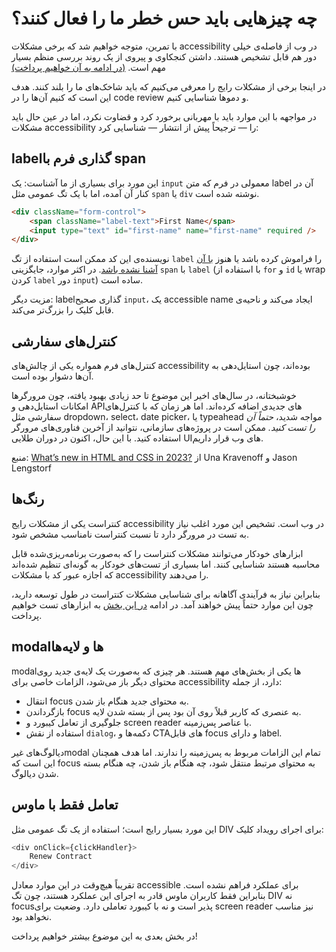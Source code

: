 # چه چیزهایی باید حس خطر ما را فعال کنند؟

با تمرین، متوجه خواهیم شد که برخی مشکلات accessibility در وب از فاصله‌ی خیلی دور هم قابل تشخیص هستند. داشتن کنجکاوی و پیروی از یک روند بررسی منظم بسیار مهم است. [(در ادامه به آن خواهیم پرداخت)](/topics/ui/how-to-test-components)

در اینجا برخی از مشکلات رایج را معرفی می‌کنیم که باید شاخک‌های ما را بلند کنند. هدف این است که کنیم آن‌ها را در code review و دموها شناسایی کنیم.

در مواجهه با این موارد باید با مهربانی برخورد کرد و قضاوت نکرد، اما در عین حال باید مشکلات accessibility را — ترجیحاً پیش از انتشار — شناسایی کرد:

## label‌گذاری فرم با span

این مورد برای بسیاری از ما آشناست: یک `input` معمولی در فرم که متن label آن در کنار آن آمده، اما با یک تگ عمومی مثل `span` یا `div` نوشته شده است.

```html
<div className="form-control">
    <span className="label-text">First Name</span>
    <input type="text" id="first-name" name="first-name" required />
</div>
```

نویسنده‌ی این کد ممکن است استفاده از تگ `label` را فراموش کرده باشد یا هنوز [با آن آشنا نشده باشد](https://css-tricks.com/html-inputs-and-labels-a-love-story/). در اکثر موارد، جایگزینی `span` با `label` (با استفاده از `for` و `id` یا wrap کردن `label` دور `input`) ساده است.

مزیت دیگر: label‌گذاری صحیح `input`، یک accessible name ایجاد می‌کند _و_ ناحیه‌ی قابل کلیک را بزرگ‌تر می‌کند.

## کنترل‌های سفارشی

کنترل‌های فرم همواره یکی از چالش‌های accessibility بوده‌اند، چون استایل‌دهی به آن‌ها دشوار بوده است.

خوشبختانه، در سال‌های اخیر این موضوع تا حد زیادی بهبود یافته، چون مرورگرها امکانات استایل‌دهی و APIهای جدیدی اضافه کرده‌اند. اما هر زمان که با کنترل‌های سفارشی مثل dropdown، select، date picker، یا typeahead مواجه شدید، _حتماً آن را تست کنید._ ممکن است در پروژه‌های سازمانی، نتوانید از آخرین فناوری‌های مرورگر استفاده کنید. با این حال، اکنون در دوران طلایی UIهای وب قرار داریم.

منبع: [What’s new in HTML and CSS in 2023?](https://www.learnwithjason.dev/what-s-new-in-html-and-css-in-2023/) از Una Kravenoff و Jason Lengstorf

## رنگ‌ها

کنتراست یکی از مشکلات رایج accessibility در وب است. تشخیص این مورد اغلب نیاز به تست در مرورگر دارد تا نسبت کنتراست نامناسب مشخص شود.

ابزارهای خودکار می‌توانند مشکلات کنتراست را که به‌صورت برنامه‌ریزی‌شده قابل محاسبه هستند شناسایی کنند. اما بسیاری از تست‌های خودکار به گونه‌ای تنظیم شده‌اند که اجازه عبور کد با مشکلات accessibility را می‌دهند.

بنابراین نیاز به فرآیندی آگاهانه برای شناسایی مشکلات کنتراست در طول توسعه دارید، چون این موارد حتماً پیش خواهند آمد. در ادامه [در این بخش](/topics/ui/how-to-test-components) به ابزارهای تست خواهیم پرداخت.

## modal‌ها و لایه‌ها

modal‌ها یکی از بخش‌های مهم هستند. هر چیزی که به‌صورت یک لایه‌ی جدید روی محتوای دیگر باز می‌شود، الزامات خاصی برای accessibility دارد، از جمله:

- انتقال focus به محتوای جدید هنگام باز شدن.
- بازگرداندن focus به عنصری که کاربر قبلاً روی آن بود پس از بسته شدن لایه.
- جلوگیری از تعامل کیبورد و screen reader با عناصر پس‌زمینه.
- استفاده از نقش `dialog`، دکمه‌ها و CTAهای قابل focus و دارای label.

دیالوگ‌های غیرmodal تمام این الزامات مربوط به پس‌زمینه را ندارند. اما هدف همچنان این است که focus به محتوای مرتبط منتقل شود، چه هنگام باز شدن، چه هنگام بسته شدن دیالوگ.

## تعامل فقط با ماوس

این مورد بسیار رایج است؛ استفاده از یک تگ عمومی مثل DIV برای اجرای رویداد کلیک:

```javascript
<div onClick={clickHandler}>
    Renew Contract
</div>
```

تقریباً هیچ‌وقت در این موارد معادل accessible برای عملکرد فراهم نشده است. بنابراین فقط کاربران ماوس قادر به اجرای این عملکرد هستند، چون تگ DIV نه focus‌پذیر است و نه با کیبورد تعاملی دارد. وضعیت برای screen reader نیز مناسب نخواهد بود.

در بخش بعدی به این موضوع بیشتر خواهیم پرداخت!